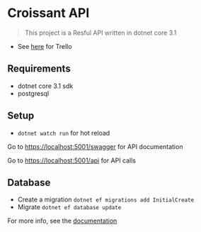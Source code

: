 # Croissant API

> This project is a Resful API written in dotnet core 3.1

- See [here](https://trello.com/b/gMKz9W66/croissant-api) for Trello

## Requirements

- dotnet core 3.1 sdk
- postgresql

## Setup

- `dotnet watch run` for hot reload

Go to <https://localhost:5001/swagger> for API documentation

Go to <https://localhost:5001/api> for API calls

## Database

- Create a migration `dotnet ef migrations add InitialCreate`
- Migrate `dotnet ef database update`

For more info, see the [documentation](https://docs.microsoft.com/fr-fr/ef/core/managing-schemas/migrations/?tabs=dotnet-core-cli)
